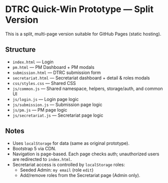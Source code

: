 # DTRC Quick-Win Prototype — Split Version

This is a split, multi-page version suitable for GitHub Pages (static hosting).

## Structure

- `index.html` — Login
- `pm.html` — PM Dashboard + PM modals
- `submission.html` — DTRC submission form
- `secretariat.html` — Secretariat dashboard + detail & roles modals
- `css/styles.css` — Shared CSS
- `js/common.js` — Shared namespace, helpers, storage/auth, and common UI
- `js/login.js` — Login page logic
- `js/submission.js` — Submission page logic
- `js/pm.js` — PM page logic
- `js/secretariat.js` — Secretariat page logic

## Notes

- Uses `localStorage` for data (same as original prototype).
- Bootstrap 5 via CDN.
- Navigation is page-based. Each page checks auth; unauthorized users are redirected to `index.html`.
- Secretariat access is controlled by `localStorage` roles:
  - Seeded Admin: `my email` (role `edit`)
  - Add/remove roles from the Secretariat page (Admin only).
